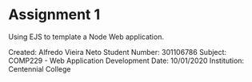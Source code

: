 Assignment 1
========

Using EJS to template a Node Web application.

Created: Alfredo Vieira Neto
Student Number: 301106786
Subject: COMP229 - Web Application Development
Date: 10/01/2020
Institution: Centennial College



